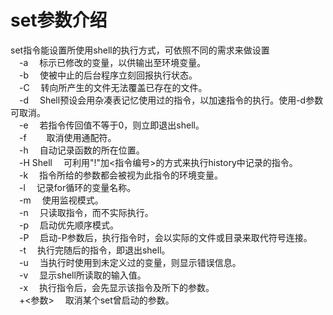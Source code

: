 # set参数介绍

set指令能设置所使用shell的执行方式，可依照不同的需求来做设置  
　-a 　标示已修改的变量，以供输出至环境变量。  
　-b 　使被中止的后台程序立刻回报执行状态。  
　-C 　转向所产生的文件无法覆盖已存在的文件。  
　-d 　Shell预设会用杂凑表记忆使用过的指令，以加速指令的执行。使用-d参数可取消。  
　-e 　若指令传回值不等于0，则立即退出shell。　　  
　-f　 　取消使用通配符。  
　-h 　自动记录函数的所在位置。  
　-H Shell 　可利用"!"加<指令编号>的方式来执行history中记录的指令。  
　-k 　指令所给的参数都会被视为此指令的环境变量。  
　-l 　记录for循环的变量名称。  
　-m 　使用监视模式。  
　-n 　只读取指令，而不实际执行。  
　-p 　启动优先顺序模式。  
　-P 　启动-P参数后，执行指令时，会以实际的文件或目录来取代符号连接。  
　-t 　执行完随后的指令，即退出shell。  
　-u 　当执行时使用到未定义过的变量，则显示错误信息。  
　-v 　显示shell所读取的输入值。  
　-x 　执行指令后，会先显示该指令及所下的参数。  
　+<参数> 　取消某个set曾启动的参数。